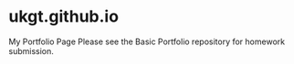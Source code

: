 # ukgt.github.io
My Portfolio Page
Please see the Basic Portfolio repository for homework submission.
